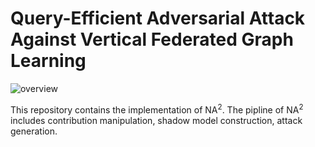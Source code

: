 # Query-Efficient Adversarial Attack Against Vertical Federated Graph Learning
![overview](https://user-images.githubusercontent.com/97272071/169754445-a23424e6-44e1-4558-b4b2-ce2b30fa1df6.png)

This repository contains the implementation of NA$^{2}$. The pipline of NA$^{2}$ includes contribution manipulation, shadow model construction, attack generation.
